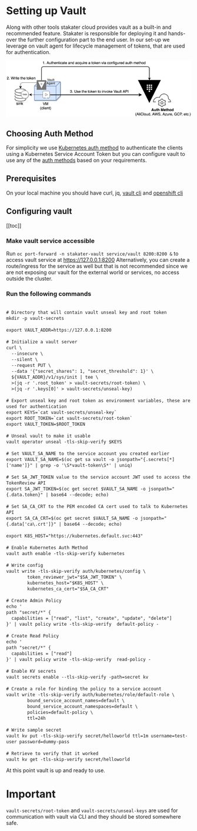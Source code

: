 # Setting up Vault

Along with other tools stakater cloud provides vault as a built-in and recommended feature. Stakater is responsible for 
deploying it and hands-over the further configuration part to the end user. 
In our set-up we leverage on vault agent for lifecycle management of tokens, that are used for authentication. 

![vault-agent](./images/vault-agent.png)

## Choosing Auth Method

For simplicity we use [Kubernetes auth method](https://www.vaultproject.io/docs/auth/kubernetes.html) to authenticate 
the clients using a Kubernetes Service Account Token but you can configure
vault to use any of the [auth methods](https://www.vaultproject.io/docs/auth) based on your requirements.

## Prerequisites

On your local machine you should have curl, jq, [vault cli](https://www.vaultproject.io/docs/install) and [openshift cli](https://docs.openshift.com/container-platform/4.2/cli_reference/openshift_cli/getting-started-cli.html#cli-installing-cli_cli-developer-commands)

## Configuring vault
 
[[toc]]

### Make vault service accessible

Run `oc port-forward -n stakater-vault service/vault 8200:8200 &` to access vault service at https://127.0.0.1:8200
Alternatively, you can create a route/ingress for the service as well but that is not recommended since we are not exposing our
vault for the external world or services, no access outside the cluster.

### Run the following commands

```shell script

# Directory that will contain vault unseal key and root token
mkdir -p vault-secrets

export VAULT_ADDR=https://127.0.0.1:8200

# Initialize a vault server
curl \
  --insecure \
  --silent \
  --request PUT \
  --data '{"secret_shares": 1, "secret_threshold": 1}' \
  ${VAULT_ADDR}/v1/sys/init | tee \
  >(jq -r '.root_token' > vault-secrets/root-token) \
  >(jq -r '.keys[0]' > vault-secrets/unseal-key)

# Export unseal key and root token as environment variables, these are used for authentication
export KEYS=`cat vault-secrets/unseal-key`
export ROOT_TOKEN=`cat vault-secrets/root-token`
export VAULT_TOKEN=$ROOT_TOKEN

# Unseal vault to make it usable
vault operator unseal -tls-skip-verify $KEYS

# Set VAULT_SA_NAME to the service account you created earlier
export VAULT_SA_NAME=$(oc get sa vault -o jsonpath="{.secrets[*]['name']}" | grep -o '\S*vault-token\S*' | uniq)

# Set SA_JWT_TOKEN value to the service account JWT used to access the TokenReview API
export SA_JWT_TOKEN=$(oc get secret $VAULT_SA_NAME -o jsonpath="{.data.token}" | base64 --decode; echo)

# Set SA_CA_CRT to the PEM encoded CA cert used to talk to Kubernetes API
export SA_CA_CRT=$(oc get secret $VAULT_SA_NAME -o jsonpath="{.data['ca\.crt']}" | base64 --decode; echo)

export K8S_HOST="https://kubernetes.default.svc:443"

# Enable Kubernetes Auth Method
vault auth enable -tls-skip-verify kubernetes

# Write config
vault write -tls-skip-verify auth/kubernetes/config \
        token_reviewer_jwt="$SA_JWT_TOKEN" \
        kubernetes_host="$K8S_HOST" \
        kubernetes_ca_cert="$SA_CA_CRT"

# Create Admin Policy
echo '
path "secret/*" {
  capabilities = ["read", "list", "create", "update", "delete"]
}' | vault policy write -tls-skip-verify  default-policy -

# Create Read Policy
echo '
path "secret/*" {
  capabilities = ["read"]
}' | vault policy write -tls-skip-verify  read-policy -

# Enable KV secrets
vault secrets enable --tls-skip-verify -path=secret kv

# Create a role for binding the policy to a service account
vault write -tls-skip-verify auth/kubernetes/role/default-role \
        bound_service_account_names=default \
        bound_service_account_namespaces=default \
        policies=default-policy \
        ttl=24h

# Write sample secret
vault kv put -tls-skip-verify secret/helloworld ttl=1m username=test-user password=dummy-pass

# Retrieve to verify that it worked
vault kv get -tls-skip-verify secret/helloworld
```

At this point vault is up and ready to use.

# Important

`vault-secrets/root-token` and `vault-secrets/unseal-keys` are used for communication with vault via CLI and they should
be stored somewhere safe.